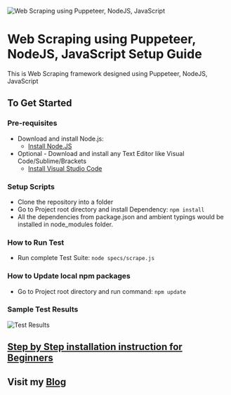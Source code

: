 ![Web Scraping using Puppeteer, NodeJS, JavaScript](./images/web-scraping-puppeteer-nodejs-javascript.png?raw=true "Web Scraping using Puppeteer, NodeJS, JavaScript")

# Web Scraping using Puppeteer, NodeJS, JavaScript Setup Guide
This is Web Scraping framework designed using Puppeteer, NodeJS, JavaScript

## To Get Started

### Pre-requisites
* Download and install Node.js:
  * [Install Node.JS](https://qaloop.tk/blog/install-node-js/ "Install Node.JS")
* Optional - Download and install any Text Editor like Visual Code/Sublime/Brackets
  * [Install Visual Studio Code](https://qaloop.tk/blog/install-visual-studio-code/ "Install Visual Studio Code")

### Setup Scripts 
* Clone the repository into a folder
* Go to Project root directory and install Dependency: `npm install`
* All the dependencies from package.json and ambient typings would be installed in node_modules folder.

### How to Run Test
* Run complete Test Suite: `node specs/scrape.js`

### How to Update local npm packages
* Go to Project root directory and run command: `npm update`

### Sample Test Results
![Test Results](./images/test-results.png?raw=true "Test Results")

## [Step by Step installation instruction for Beginners](https://qaloop.tk/blog/web-scraping-using-puppeteer-nodejs-javascript/ "Step by Step installation instruction for Beginners")


## Visit my [Blog](https://qaloop.tk/blog/ "Blog")
